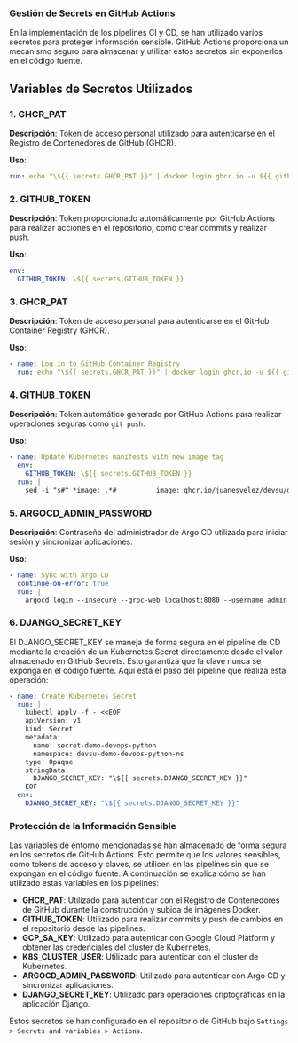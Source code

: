 ### Gestión de Secrets en GitHub Actions

En la implementación de los pipelines CI y CD, se han utilizado varios secretos para proteger información sensible. GitHub Actions proporciona un mecanismo seguro para almacenar y utilizar estos secretos sin exponerlos en el código fuente.

## Variables de Secretos Utilizados

### 1. GHCR_PAT

**Descripción**: Token de acceso personal utilizado para autenticarse en el Registro de Contenedores de GitHub (GHCR).

**Uso**:
```yaml
run: echo "\${{ secrets.GHCR_PAT }}" | docker login ghcr.io -u ${{ github.actor }} --password-stdin
```

### 2. GITHUB_TOKEN

**Descripción**: Token proporcionado automáticamente por GitHub Actions para realizar acciones en el repositorio, como crear commits y realizar push.

**Uso**:
```yaml
env:
  GITHUB_TOKEN: \${{ secrets.GITHUB_TOKEN }}
```

### 3. GHCR_PAT

**Descripción**: Token de acceso personal para autenticarse en el GitHub Container Registry (GHCR).

**Uso**:
```yaml
- name: Log in to GitHub Container Registry
  run: echo "\${{ secrets.GHCR_PAT }}" | docker login ghcr.io -u ${{ github.actor }} --password-stdin
```

### 4. GITHUB_TOKEN

**Descripción**: Token automático generado por GitHub Actions para realizar operaciones seguras como `git push`.

**Uso**:
```yaml
- name: Update Kubernetes manifests with new image tag
  env:
    GITHUB_TOKEN: \${{ secrets.GITHUB_TOKEN }}
  run: |
    sed -i "s#^ *image: .*#          image: ghcr.io/juanesvelez/devsu/demo-devops-python:\${{ steps.build-image.outputs.tag }}#g" k8s/deployment.yaml
```

### 5. ARGOCD_ADMIN_PASSWORD

**Descripción**: Contraseña del administrador de Argo CD utilizada para iniciar sesión y sincronizar aplicaciones.

**Uso**:
```yaml
- name: Sync with Argo CD
  continue-on-error: true
  run: |
    argocd login --insecure --grpc-web localhost:8080 --username admin --password "\${{ secrets.ARGOCD_ADMIN_PASSWORD }}"
```

### 6. DJANGO_SECRET_KEY
El DJANGO_SECRET_KEY se maneja de forma segura en el pipeline de CD mediante la creación de un Kubernetes Secret directamente desde el valor almacenado en GitHub Secrets. Esto garantiza que la clave nunca se exponga en el código fuente. Aquí está el paso del pipeline que realiza esta operación:

```yaml
- name: Create Kubernetes Secret
  run: |
    kubectl apply -f - <<EOF
    apiVersion: v1
    kind: Secret
    metadata:
      name: secret-demo-devops-python
      namespace: devsu-demo-devops-python-ns
    type: Opaque
    stringData:
      DJANGO_SECRET_KEY: "\${{ secrets.DJANGO_SECRET_KEY }}"
    EOF
  env:
    DJANGO_SECRET_KEY: "\${{ secrets.DJANGO_SECRET_KEY }}"
```

### Protección de la Información Sensible

Las variables de entorno mencionadas se han almacenado de forma segura en los secretos de GitHub Actions. Esto permite que los valores sensibles, como tokens de acceso y claves, se utilicen en las pipelines sin que se expongan en el código fuente. A continuación se explica cómo se han utilizado estas variables en los pipelines:

- **GHCR_PAT**: Utilizado para autenticar con el Registro de Contenedores de GitHub durante la construcción y subida de imágenes Docker.
- **GITHUB_TOKEN**: Utilizado para realizar commits y push de cambios en el repositorio desde las pipelines.
- **GCP_SA_KEY**: Utilizado para autenticar con Google Cloud Platform y obtener las credenciales del clúster de Kubernetes.
- **K8S_CLUSTER_USER**: Utilizado para autenticar con el clúster de Kubernetes.
- **ARGOCD_ADMIN_PASSWORD**: Utilizado para autenticar con Argo CD y sincronizar aplicaciones.
- **DJANGO_SECRET_KEY**: Utilizado para operaciones criptográficas en la aplicación Django.

Estos secretos se han configurado en el repositorio de GitHub bajo `Settings > Secrets and variables > Actions`.
